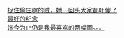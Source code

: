   
[捉住偷庄稼的贼，她一回头大家都吓傻了](http://www.dianyue.me/archives/788/cw88um8qi5zfxiwe/)  
[最好的纪念](http://www.dianyue.me/archives/601/b1tor4tz7d580ejl/)  
[迄今为止仍是我最喜欢的两幅画。。。](http://www.dianyue.me/archives/867/3qvpw5jr645hfmy5/)